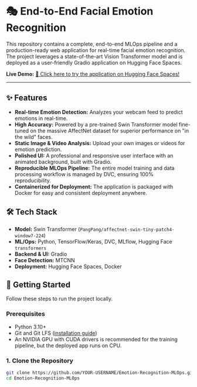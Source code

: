 # 🎭 End-to-End Facial Emotion Recognition

 <!-- Replace with a link to your final app screenshot -->

This repository contains a complete, end-to-end MLOps pipeline and a production-ready web application for real-time facial emotion recognition. The project leverages a state-of-the-art Vision Transformer model and is deployed as a user-friendly Gradio application on Hugging Face Spaces.

**Live Demo:** [🚀 Click here to try the application on Hugging Face Spaces!](https://huggingface.co/spaces/ALYYAN/Emotion-Recognition) <!-- Replace with your HF Space URL -->

---

## ✨ Features

-   **Real-time Emotion Detection:** Analyzes your webcam feed to predict emotions in real-time.
-   **High Accuracy:** Powered by a pre-trained Swin Transformer model fine-tuned on the massive AffectNet dataset for superior performance on "in the wild" faces.
-   **Static Image & Video Analysis:** Upload your own images or videos for emotion prediction.
-   **Polished UI:** A professional and responsive user interface with an animated background, built with Gradio.
-   **Reproducible MLOps Pipeline:** The entire model training and data processing workflow is managed by DVC, ensuring 100% reproducibility.
-   **Containerized for Deployment:** The application is packaged with Docker for easy and consistent deployment anywhere.

## 🛠️ Tech Stack

-   **Model:** Swin Transformer (`PangPang/affectnet-swin-tiny-patch4-window7-224`)
-   **ML/Ops:** Python, TensorFlow/Keras, DVC, MLflow, Hugging Face `transformers`
-   **Backend & UI:** Gradio
-   **Face Detection:** MTCNN
-   **Deployment:** Hugging Face Spaces, Docker

## 🚀 Getting Started

Follow these steps to run the project locally.

### Prerequisites

-   Python 3.10+
-   Git and Git LFS ([installation guide](https://git-lfs.github.com))
-   An NVIDIA GPU with CUDA drivers is recommended for the training pipeline, but the deployed app runs on CPU.

### 1. Clone the Repository

```bash
git clone https://github.com/YOUR-USERNAME/Emotion-Recognition-MLOps.git
cd Emotion-Recognition-MLOps
